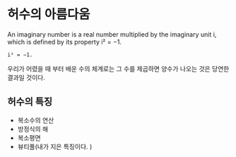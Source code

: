 # 허수의 아름다움

An imaginary number is a real number multiplied by the imaginary unit i, which is defined by its property i² = −1. 
```
i² = −1. 
```

우리가 어렸을 때 부터 배운 수의 체계로는 그 수를 제곱하면 양수가 나오는 것은 당연한 결과일 것이다.

## 허수의 특징

- 복소수의 연산
- 방정식의 해
- 복소평면
- 뷰티풀(내가 지은 특징이다. )
